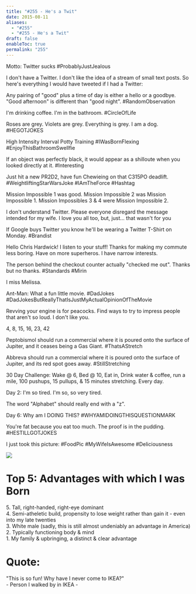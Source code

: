 ```yaml
---
title: "#255 - He's a Twit"
date: 2015-08-11
aliases:
  - "#255"
  - "#255 - He's a Twit"
draft: false
enableToc: true
permalink: "255"
---
```


Motto: Twitter sucks \#ProbablyJustJealous   
  
I don't have a Twitter. I don't like the idea of a stream of small text posts. So here's everything I would have tweeted if I had a Twitter:   
  
 Any pairing of "good" plus a time of day is either a hello or a goodbye. "Good afternoon" is different than "good night". \#RandomObservation   
  
 I'm drinking coffee. I'm in the bathroom. \#CircleOfLife   
  
 Roses are grey. Violets are grey. Everything is grey. I am a dog. \#HEGOTJOKES   
  
 High Intensity Interval Potty Training \#IWasBornFlexing \#EnjoyThisBathroomSwellfie   
  
 If an object was perfectly black, it would appear as a shilloute when you looked directly at it. \#Interesting   
  
 Just hit a new PR2D2, have fun Chewieing on that C315PO deadlift. \#WeightliftingStarWarsJoke \#IAmTheForce \#Hashtag   
  
 Mission Impossible 1 was good. Mission Impossible 2 was Mission Impossible 1\. Mission Impossibles 3 & 4 were Mission Impossible 2\.   
  
 I don't understand Twitter. Please everyone disregard the message intended for my wife. I love you all too, but, just... that wasn't for you   
  
 If Google buys Twitter you know he'll be wearing a Twitter T-Shirt on Monday. \#Brandist   
  
 Hello Chris Hardwick! I listen to your stuff! Thanks for making my commute less boring. Have on more superheros. I have narrow interests.   
  
 The person behind the checkout counter actually "checked me out". Thanks but no thanks. \#Standards \#Mirin   
  
 I miss Melissa.   
  
 Ant-Man: What a fun little movie. \#DadJokes \#DadJokesButReallyThatIsJustMyActualOpinionOfTheMovie   
  
 Revving your engine is for peacocks. Find ways to try to impress people that aren't so loud. I don't like you.   
  
4, 8, 15, 16, 23, 42   
  
Peptobismol should run a commercial where it is poured onto the surface of Jupiter, and it ceases being a Gas Giant. \#ThatsAStretch   
  
Abbreva should run a commercial where it is poured onto the surface of Jupiter, and its red spot goes away. \#StillStretching   
  
30 Day Challenge: Wake @ 6, Bed @ 10, Eat in, Drink water & coffee, run a mile, 100 pushups, 15 pullups, & 15 minutes stretching. Every day.   
  
Day 2: I'm so tired. I'm so, so very tired.   
  
The word "Alphabet" should really end with a "z".   
  
Day 6: Why am I DOING THIS? \#WHYAMIDOINGTHISQUESTIONMARK   
  
 You're fat because you eat too much. The proof is in the pudding. \#HESTILLGOTJOKES   
  
I just took this picture: \#FoodPic \#MyWifeIsAwesome \#Deliciousness  
  
[![](assets/255-1.jpg)](http://4.bp.blogspot.com/-PnezZp-nqf0/VcUQzxoXBXI/AAAAAAAB6BU/gcT0HB8qkCQ/s1600/IMG%5F20150514%5F191324.jpg)

  
# Top 5: Advantages with which I was Born   
5\. Tall, right-handed, right-eye dominant   
4\. Semi-atheletic build, propensity to lose weight rather than gain it - even into my late twenties   
3\. White male (sadly, this is still almost undeniably an advantage in America)   
2\. Typically functioning body & mind   
1\. My family & upbringing, a distinct & clear advantage   
  
# Quote:   
"This is so fun! Why have I never come to IKEA?"  
\- Person I walked by in IKEA -
